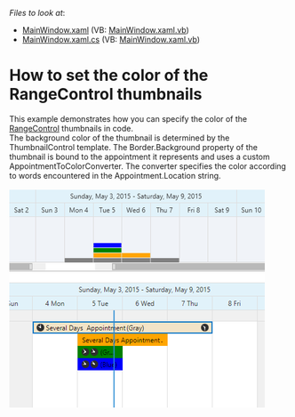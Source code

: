 <!-- default file list -->
*Files to look at*:

* [MainWindow.xaml](./CS/RangeControlColors/MainWindow.xaml) (VB: [MainWindow.xaml.vb](./VB/RangeControlColors/MainWindow.xaml.vb))
* [MainWindow.xaml.cs](./CS/RangeControlColors/MainWindow.xaml.cs) (VB: [MainWindow.xaml.vb](./VB/RangeControlColors/MainWindow.xaml.vb))
<!-- default file list end -->
# How to set the color of the RangeControl thumbnails


<p>This example demonstrates how you can specify the color of the <a href="http://help.devexpress.com/#WPF/CustomDocument15026">RangeControl</a> thumbnails in code. <br /> The background color of the thumbnail is determined by the ThumbnailControl template. The Border.Background property of the thumbnail is bound to the appointment it represents and uses a custom AppointmentToColorConverter. The converter specifies the color according to words encountered in the Appointment.Location string.<br /><br /><img src="https://raw.githubusercontent.com/DevExpress-Examples/how-to-set-the-color-of-the-rangecontrol-thumbnails-e5155/13.2.8+/media/253d6038-f3fb-11e4-80bf-00155d62480c.png"></p>

<br/>


